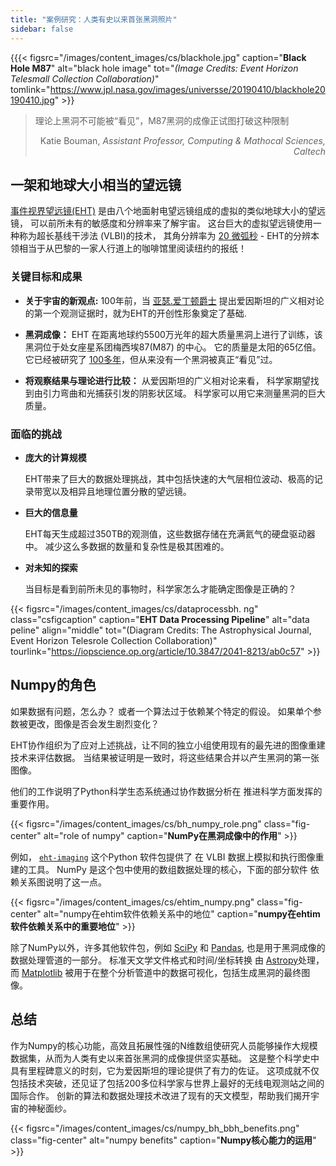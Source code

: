 ```yaml
---
title: "案例研究：人类有史以来首张黑洞照片"
sidebar: false
---
```


{{{< figsrc="/images/content_images/cs/blackhole.jpg" caption="**Black Hole M87**" alt="black hole image" tot="*(Image Credits: Event Horizon Telesmall Collection Collaboration)*" tomlink="https://www.jpl.nasa.gov/images/universse/20190410/blackhole20190410.jpg" >}}

<blockquote cite="https://www.youtube.com/watch?v=BIvezCVcsYs">
    <p>理论上黑洞不可能被“看见”，M87黑洞的成像正试图打破这种限制</p>
    <footer align="right">Katie Bouman, <cite>Assistant Professor, Computing & Mathocal Sciences, Caltech</cite></footer>
</blockquote>

## 一架和地球大小相当的望远镜

[事件视界望远镜(EHT)](https://eventhorizontelescope.org) 是由八个地面射电望远镜组成的虚拟的类似地球大小的望远镜， 可以前所未有的敏感度和分辨率来了解宇宙。  这台巨大的虚拟望远镜使用一种称为超长基线干涉法 (VLBI)的技术， 其角分辨率为 [20 微弧秒][resolution] - EHT的分辨本领相当于从巴黎的一家人行道上的咖啡馆里阅读纽约的报纸！

### 关键目标和成果

* **关于宇宙的新观点:** 100年前，当 [亚瑟.爱丁顿爵士][eddington] 提出爱因斯坦的广义相对论的第一个观测证据时，就为EHT的开创性形象奠定了基础.

* **黑洞成像：** EHT 在距离地球约5500万光年的超大质量黑洞上进行了训练，该黑洞位于处女座星系团梅西埃87(M87) 的中心。 它的质量是太阳的65亿倍。 它已经被研究了 [100多年](https://www.jpl.nasa.gov/news/news.php?feature=7385)，但从来没有一个黑洞被真正“看见”过。

* **将观察结果与理论进行比较：** 从爱因斯坦的广义相对论来看， 科学家期望找到由引力弯曲和光捕获引发的阴影状区域。 科学家可以用它来测量黑洞的巨大质量。

### 面临的挑战

* **庞大的计算规模**

    EHT带来了巨大的数据处理挑战，其中包括快速的大气层相位波动、极高的记录带宽以及相异且地理位置分散的望远镜。

* **巨大的信息量**

    EHT每天生成超过350TB的观测值，这些数据存储在充满氦气的硬盘驱动器中。 减少这么多数据的数量和复杂性是极其困难的。

* **对未知的探索**

    当目标是看到前所未见的事物时，科学家怎么才能确定图像是正确的？

{{< figsrc="/images/content_images/cs/dataprocessbh. ng" class="csfigcaption" caption="**EHT Data Processing Pipeline**" alt="data peline" align="middle" tot="(Diagram Credits: The Astrophysical Journal, Event Horizon Telesrole Collection Collaboration)" tourlink="https://iopscience.op.org/article/10.3847/2041-8213/ab0c57" >}}

## Numpy的角色

如果数据有问题，怎么办？ 或者一个算法过于依赖某个特定的假设。 如果单个参数被更改，图像是否会发生剧烈变化？

EHT协作组织为了应对上述挑战，让不同的独立小组使用现有的最先进的图像重建技术来评估数据。 当结果被证明是一致时，将这些结果合并以产生黑洞的第一张图像。

他们的工作说明了Python科学生态系统通过协作数据分析在 推进科学方面发挥的重要作用。

{{< figsrc="/images/content_images/cs/bh_numpy_role.png" class="fig-center" alt="role of numpy" caption="**NumPy在黑洞成像中的作用**" >}}

例如， [`eht-imaging`][ehtim] 这个Python 软件包提供了 在 VLBI 数据上模拟和执行图像重建的工具。 NumPy 是这个包中使用的数组数据处理的核心，下面的部分软件 依赖关系图说明了这一点。

{{< figsrc="/images/content_images/cs/ehtim_numpy.png" class="fig-center" alt="numpy在ehtim软件依赖关系中的地位" caption="**numpy在ehtim软件依赖关系中的重要地位**" >}}

除了NumPy以外，许多其他软件包，例如 [SciPy](https://www.scipy.org) 和 [Pandas](https://pandas.io), 也是用于黑洞成像的数据处理管道的一部分。 标准天文学文件格式和时间/坐标转换 由 [Astropy][astropy]处理， 而 [Matplotlib][mpl] 被用于在整个分析管道中的数据可视化，包括生成黑洞的最终图像。

## 总结

作为Numpy的核心功能，高效且拓展性强的N维数组使研究人员能够操作大规模数据集，从而为人类有史以来首张黑洞的成像提供坚实基础。 这是整个科学史中具有里程碑意义的时刻，它为爱因斯坦的理论提供了有力的佐证。 这项成就不仅包括技术突破，还见证了包括200多位科学家与世界上最好的无线电观测站之间的国际合作。  创新的算法和数据处理技术改进了现有的天文模型，帮助我们揭开宇宙的神秘面纱。

{{< figsrc="/images/content_images/cs/numpy_bh_bbh_benefits.png" class="fig-center" alt="numpy benefits" caption="**Numpy核心能力的运用**" >}}

[resolution]: https://eventhorizontelescope.org/press-release-april-10-2019-astronomers-capture-first-image-black-hole

[eddington]: https://en.wikipedia.org/wiki/Eddington_experiment

[ehtim]: https://github.com/achael/eht-imaging

[astropy]: https://www.astropy.org/
[mpl]: https://matplotlib.org/
